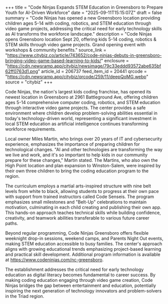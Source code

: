 +++
title = "Code Ninjas Expands STEM Education in Greensboro to Prepare Youth for AI-Driven Workforce"
date = "2025-09-11T15:15:07Z"
draft = false
summary = "Code Ninjas has opened a new Greensboro location providing children ages 5-14 with coding, robotics, and STEM education through video game projects, addressing the critical need for early technology skills as AI transforms the workforce landscape."
description = "Code Ninjas opens Greensboro location Sept 20, offering kids 5-14 coding, robotics & STEM skills through video game projects. Grand opening event with workshops & community benefits."
source_link = "https://www.citybiz.co/article/743652/code-ninjas-debuts-in-greensboro-bringing-video-game-based-learning-to-kids/"
enclosure = "https://cdn.newsramp.app/citybiz/newsimage/79c33eddd93572abe635bf62ff0763d1.png"
article_id = 206737
feed_item_id = 20441
qrcode = "https://cdn.newsramp.app/citybiz/qrcode/259/11/deepQoMG.webp"
source = "citybiz"
+++

<p>Code Ninjas, the nation's largest kids coding franchise, has opened its newest location in Greensboro at 2961 Battleground Ave, offering children ages 5-14 comprehensive computer coding, robotics, and STEM education through interactive video game projects. The center provides a safe environment where children develop problem-solving abilities essential in today's technology-driven world, representing a significant investment in local STEM education as artificial intelligence continues transforming workforce requirements.</p><p>Local owner Miles Martin, who brings over 20 years of IT and cybersecurity experience, emphasizes the importance of preparing children for technological changes. "AI and other technologies are transforming the way we live and work, and it's so important to help kids in our community prepare for these changes," Martin stated. The Martins, who also own the High Point location and plan expansion to Winston-Salem, were inspired by their own three children to bring the coding education program to the region.</p><p>The curriculum employs a martial arts-inspired structure with nine belt levels from white to black, allowing students to progress at their own pace with support from trained instructors called Code Senseis. The program emphasizes small milestones and "Belt-Up" celebrations to maintain motivation, culminating in each child creating and publishing their own app. This hands-on approach teaches technical skills while building confidence, creativity, and teamwork abilities transferable to various future career paths.</p><p>Beyond regular programming, Code Ninjas Greensboro offers flexible weeknight drop-in sessions, weekend camps, and Parents Night Out events, making STEM education accessible to busy families. The center's approach aligns with growing educational trends emphasizing project-based learning and practical skill development. Additional program information is available at <a href="https://www.codeninjas.com/nc-greensboro" rel="nofollow" target="_blank">https://www.codeninjas.com/nc-greensboro</a>.</p><p>The establishment addresses the critical need for early technology education as digital literacy becomes fundamental to career success. By making coding education engaging through video game creation, Code Ninjas bridges the gap between entertainment and education, potentially inspiring the next generation of technology innovators and problem-solvers in the Triad region.</p>